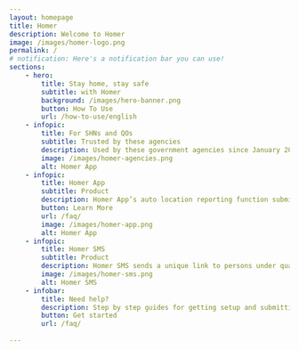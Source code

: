 ```yaml
---
layout: homepage
title: Homer
description: Welcome to Homer
image: /images/homer-logo.png
permalink: /
# notification: Here's a notification bar you can use!
sections:
    - hero:
        title: Stay home, stay safe
        subtitle: with Homer
        background: /images/hero-banner.png
        button: How To Use
        url: /how-to-use/english
    - infopic:
        title: For SHNs and QOs
        subtitle: Trusted by these agencies
        description: Used by these government agencies since January 2020 for persons under Stay Home Notices (SHN) and Quarantine Orders (QO).
        image: /images/homer-agencies.png
        alt: Homer App
    - infopic:
        title: Homer App
        subtitle: Product
        description: Homer App’s auto location reporting function submits your current location to the relevant authorities multiple times a day. It also enables the submission of health reports, consisting of a selfie for identity verification, and your health status three times a day.
        button: Learn More
        url: /faq/
        image: /images/homer-app.png
        alt: Homer App
    - infopic:
        title: Homer SMS
        subtitle: Product
        description: Homer SMS sends a unique link to persons under quarantine or Stay Home Notice (SHN) for them to update their location through a browser. For more information, email us <a target="_blank" href="https://go.gov.sg/homer-feedback">here</a>
        image: /images/homer-sms.png
        alt: Homer SMS
    - infobar:
        title: Need help?
        description: Step by step guides for getting setup and submitting reports available in English, Chinese, Tamil, Bengali, Thai, and Burmese
        button: Get started
        url: /faq/
        
---
```

